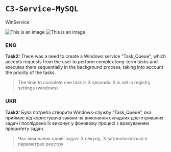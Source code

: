 # `C3-Service-MySQL`

 WinService
 
 ![This is an image](https://img.shields.io/badge/C%23-100%25-darkgreen) ![This is an image](https://img.shields.io/badge/version-1.0-lightblue)  
### ENG
**Task2:** There was a need to create a Windows service "Task_Queue", which accepts requests from the user to perform complex long-term tasks and executes them sequentially in the background process, taking into account the priority of the tasks.

> The time to complete one task is X seconds. X is set in registry settings (windows)

### UKR
**Task2:** Була потреба створити Windows-службу “Task_Queue”, яка приймає від користувача заявки на виконання складних довготривалих задач і послідовно їх виконує у фоновому процесі з врахуванням пріоритету задач. 
> Час виконання однієї задачі Х секунд. X встановлюється в параметрах реєстру 

